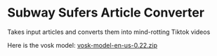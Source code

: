# Subway Sufers Article Converter

Takes input articles and converts them into mind-rotting Tiktok videos

Here is the vosk model: [vosk-model-en-us-0.22.zip](https://alphacephei.com/vosk/models/vosk-model-en-us-0.22.zip)
